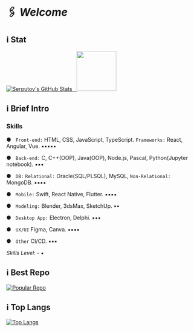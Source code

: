 # 🖇 *Welcome* 

## ℹ️  Stat 

[![Serputov's GitHub Stats](https://github-readme-stats.vercel.app/api?username=aserputov)](https://github.com/aserputov?tab=repositories)<a href="https://dev.to/aserputov">&nbsp;&nbsp;&nbsp;<img width="105px" padding-left="40px" src="https://user-images.githubusercontent.com/65831678/143137815-24fccb4d-a4a3-49bf-84e4-303f67c0a64d.png"></a>

<!-- [![](https://img.shields.io/badge/-JavaScript-green?logo=JavaScript&logoColor=white&style=flat)](https://www.https://www.javascript.com)
[![](https://img.shields.io/badge/-MongoDB-blue?logo=mongodb&logoColor=white&style=flat)](https://www.mongodb.com)
[![](https://img.shields.io/badge/-React-blue?logo=React&logoColor=white&style=flat)](https://www.reactjs.org)
[![](https://img.shields.io/badge/-Angular-blue?logo=angular&logoColor=white&style=flat)](https://www.angular.com)
[![](https://img.shields.io/badge/-Swift-green?logo=Swift&logoColor=white&style=flat)](https://www.swift.org) -->


## ℹ️  Brief Intro 

### Skills


● &nbsp;&nbsp;``` Front-end: ``` HTML, CSS, JavaScript, TypeScript. ```Frameworks:``` React, Angular, Vue.  ▪︎▪︎▪︎▪︎▪︎

● &nbsp;&nbsp;``` Back-end: ``` C, C++(OOP), Java(OOP), Node.js, Pascal, Python(Jupyter notebook). ▪︎▪︎▪︎

● &nbsp;&nbsp;``` DB: ``` ```Relational:``` Oracle(SQL/PLSQL), MySQL, ```Non-Relational:``` MongoDB. ▪︎▪︎▪︎▪︎

● &nbsp;&nbsp;``` Mobile: ``` Swift, React Native, Flutter.  ▪︎▪︎▪︎▪︎

● &nbsp;&nbsp;``` Modeling: ``` Blender, 3dsMax, SketchUp.  ▪︎▪︎

● &nbsp;&nbsp;``` Desktop App: ``` Electron, Delphi.  ▪︎▪︎▪︎

● &nbsp;&nbsp;``` UX/UI ``` Figma, Canva. ▪︎▪︎▪︎▪︎

● &nbsp;&nbsp;``` Other ``` CI/CD. ▪︎▪︎▪︎

*Skills Level:* - ▪︎


## ℹ️  Best Repo


[![Popular Repo](https://github-readme-stats.vercel.app/api/pin/?username=aserputov&repo=QckStaticSiteGenerator)](https://github.com/aserputov/QckStaticSiteGenerator)

## ℹ️  Top Langs 

[![Top Langs](https://github-readme-stats.vercel.app/api/top-langs/?username=aserputov&langs_count=4)](https://github.com/aserputov/github-readme-stats)





<!-- <div align="left" style="margin: 0px 0">
   <a href="https://github.com/aserputov/github-profile-views-counter">
       
   </a>
</div> -->


